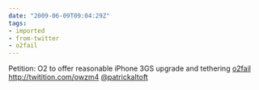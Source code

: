 ```yaml
---
date: "2009-06-09T09:04:29Z"
tags:
- imported
- from-twitter
- o2fail
---
```

Petition: O2 to offer reasonable iPhone 3GS upgrade and tethering [o2fail](/tags/o2fail) http://twitition.com/owzm4 [@patrickaltoft](https://twitter.com/patrickaltoft)

